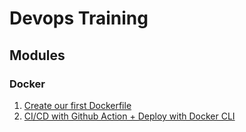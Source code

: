 # Devops Training

## Modules

### Docker
1. [Create our first Dockerfile](https://github.com/4klabs/dockerfile-training)
2. [CI/CD with Github Action + Deploy with Docker CLI](https://github.com/4klabs/cicd-with-dockercli-trainning)
